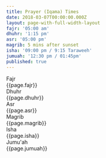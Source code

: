 ```yaml
---
title: Prayer (Iqama) Times
date: 2018-03-07T00:00:00.000Z
layout: page-with-full-width-layout
fajr: '05:00 am'
dhuhr: '1:15 pm'
asr: '05:00 pm'
magrib: 5 mins after sunset
isha: '09:00 pm / 9:15 Taraweeh'
jumuah: '12:30 pm / 01:45pm'
published: true
---
```


<div id = 'prayer-times' class="row py-4 px-lg-3 pb-5">
    <div class="col-12">
        <div class="row pb-2">
            <div class="col-4 ">Fajr</div>
            <div class="col-8">{{page.fajr}}</div>
        </div>
        <div class="row py-2">
            <div class="col-4">Dhuhr</div>
            <div class="col-8">{{page.dhuhr}}</div>
        </div>
        <div class="row py-2">
            <div class="col-4">Asr</div>
            <div class="col-8">{{page.asr}}</div>
        </div>
        <div class="row py-2">
            <div class="col-4">Magrib</div>
            <div class="col-8">{{page.magrib}}</div>
        </div>
        <div class="row py-2">
            <div class="col-4">Isha</div>
            <div class="col-8">{{page.isha}}</div>
        </div>
        <div class="row pt-2">
            <div class="col-4">Jumu'ah</div>
            <div class="col-8">{{page.jumuah}}</div>
        </div>
    </div>
</div>
